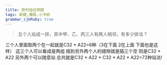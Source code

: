 ```yaml
---
title: 排列组合例题
tags: 新建,模板,小书匠
grammar_cjkRuby: true
---
```


>五个人站成一排，其中甲、乙、丙三人有两人相邻，有多少排法？

三个人里面取两个在一起就是C32 * A22=6种（3在下面 2在上面 下面也是这样）
这三个人可以看成是两组 插到另外两个人的缝隙就是插三个空
则是C32 * A22
另外两个可以随意站
总共就是C32 * A22 * C32 * A22 * A22=72种站法!